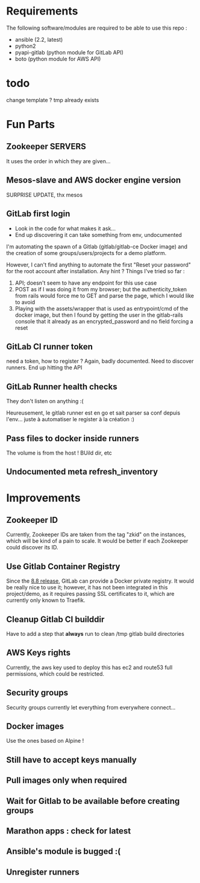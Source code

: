 # Requirements

The following software/modules are required to be able to use this repo :

- ansible (2.2, latest)
- python2
- pyapi-gitlab (python module for GitLab API)
- boto (python module for AWS API)

# todo

change template ? tmp already exists

# Fun Parts

## Zookeeper SERVERS

It uses the order in which they are given...

## Mesos-slave and AWS docker engine version

SURPRISE UPDATE, thx mesos

## GitLab first login

* Look in the code for what makes it ask...
* End up discovering it can take something from env, undocumented

I'm automating the spawn of a Gitlab (gitlab/gitlab-ce Docker image) and the
creation of some groups/users/projects for a demo platform.

However, I can't find anything to automate the first "Reset your password" for
the root account after installation.
Any hint ? Things I've tried so far :

1. API; doesn't seem to have any endpoint for this use case
2. POST as if I was doing it from my browser; but the authenticity_token from
   rails would force me to GET and parse the page, which I would like to avoid
3. Playing with the assets/wrapper that is used as entrypoint/cmd of the docker
   image, but then I found by getting the user in the gitlab-rails console that
   it already as an encrypted_password and no field forcing a reset

## GitLab CI runner token

need a token, how to register ? Again, badly documented.
Need to discover runners. End up hitting the API

## GitLab Runner health checks

They don't listen on anything :(

Heureusement, le gitlab runner est en go et sait parser sa conf depuis l'env...
juste à automatiser le register à la création :)

## Pass files to docker inside runners

The volume is from the host ! BUild dir, etc

## Undocumented meta refresh_inventory

# Improvements

## Zookeeper ID

Currently, Zookeeper IDs are taken from the tag "zkid" on the instances, which
will be kind of a pain to scale. It would be better if each Zookeeper could
discover its ID.

## Use Gitlab Container Registry

Since the [8.8
release](https://about.gitlab.com/2016/05/23/gitlab-container-registry/),
GitLab can provide a Docker private registry. It would be really nice to use
it; however, it has not been integrated in this project/demo, as it requires
passing SSL certificates to it, which are currently only known to Traefik.

## Cleanup Gitlab CI builddir

Have to add a step that **always** run to clean /tmp gitlab build directories

## AWS Keys rights

Currently, the aws key used to deploy this has ec2 and route53 full
permissions, which could be restricted.

## Security groups

Security groups currently let everything from everywhere connect...

## Docker images

Use the ones based on Alpine !

## Still have to accept keys manually

## Pull images only when required

## Wait for Gitlab to be available before creating groups

## Marathon apps : check for latest

## Ansible's module is bugged :(

## Unregister runners
